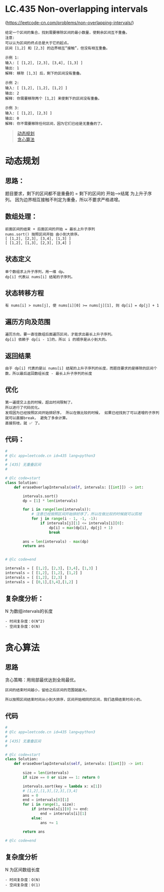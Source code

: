 LC.435 Non-overlapping intervals
====

(https://leetcode-cn.com/problems/non-overlapping-intervals/)

    给定一个区间的集合，找到需要移除区间的最小数量，使剩余区间互不重叠。
    注意:
    可以认为区间的终点总是大于它的起点。
    区间 [1,2] 和 [2,3] 的边界相互“接触”，但没有相互重叠。

    示例 1:
    输入: [ [1,2], [2,3], [3,4], [1,3] ]
    输出: 1
    解释: 移除 [1,3] 后，剩下的区间没有重叠。

    示例 2:
    输入: [ [1,2], [1,2], [1,2] ]
    输出: 2
    解释: 你需要移除两个 [1,2] 来使剩下的区间没有重叠。

    示例 3:
    输入: [ [1,2], [2,3] ]
    输出: 0
    解释: 你不需要移除任何区间，因为它们已经是无重叠的了。


> [动态规划](https://github.com/PearlCoastal/Leetcode_GitOn/blob/master/DynamicProcessing/435.%E6%97%A0%E9%87%8D%E5%8F%A0%E5%8C%BA%E9%97%B4.md#%E5%8A%A8%E6%80%81%E8%A7%84%E5%88%92)  
> [贪心算法](https://github.com/PearlCoastal/Leetcode_GitOn/blob/master/DynamicProcessing/435.%E6%97%A0%E9%87%8D%E5%8F%A0%E5%8C%BA%E9%97%B4.md#%E8%B4%AA%E5%BF%83%E7%AE%97%E6%B3%95)


动态规划
====

## 思路：
题目要求，剩下的区间都不是重叠的 = 剩下的区间的 开始-->结尾 为上升子序列。
因为边界相互接触不判定为重叠，所以不要求严格递增。

## 数组处理：
    前面区间的结束 + 后面区间的开始 = 最长上升子序列
    nums.sort() 按照区间开始 由小到大排序。
    [ [1,2], [2,3], [3,4], [1,3] ]
    [ [1,2], [1,3], [2,3], [3,4] ]

## 状态定义
    单个数组求上升子序列，用一维 dp。
    dp[i] 代表以 nums[i] 结尾的子序列。

## 状态转移方程
    有 nums[i] > nums[j], 使 nums[i][0] >= nums[j][1], 则 dp[i] = dp[j] + 1

## 遍历方向及范围
    遍历方向，要一直往数组后面遍历区间，才能求出最长上升子序列。
    dp[i] 依赖于 dp[i - 1]的，所以 i 的顺序是从小到大的。

## 返回结果
    由于 dp[i] 代表的是以 nums[i] 结尾的上升子序列的长度，而题目要求的是移除的区间个数，所以最后返回数组长度 - 最长上升子序列的长度

## 优化
    第一遍提交上去的时候，超出时间限制了。
    所以进行了代码优化。
    发现因为已经按照区间开始排好序， 所以在做比较的时候， 如果已经找到了可以递增的子序列就可以直接break， 避免了多余计算。
    直接剪枝，就 ✅ 了。

## 代码：

```python
#
# @lc app=leetcode.cn id=435 lang=python3
#
# [435] 无重叠区间
#

# @lc code=start
class Solution:
    def eraseOverlapIntervals(self, intervals: [[int]]) -> int:

        intervals.sort()
        dp = [1] * len(intervals)

        for i in range(len(intervals)):
            # 注意已经按照区间开始排好序了，所以在做比较的时候就可以剪枝
            for j in range(i - 1, -1, -1):
                if intervals[j][1] <= intervals[i][0]:
                    dp[i] = max(dp[i], dp[j] + 1)
                    break
        
        ans = len(intervals) - max(dp)
        return ans
               

# @lc code=end

intervals = [ [1,2], [2,3], [3,4], [1,3] ]
intervals = [ [1,2], [1,2], [1,2] ]
intervals = [ [1,2], [2,3] ]
intervals = [ [0,1],[3,4],[1,2] ] 
```

## 复杂度分析：
N 为数组intervals的长度

    - 时间复杂度：O(N^2)
    - 空间复杂度：O(N)


贪心算法
====

## 思路

贪心策略：用局部最优达到全局最优。

    区间的结束时间越小，留给之后区间的范围就越大。
    
    所以按照区间结束时间从小到大排序，区间开始相同的区间，我们选择结束时间小的。

## 代码

```python
#
# @lc app=leetcode.cn id=435 lang=python3
#
# [435] 无重叠区间
#

# @lc code=start
class Solution:
    def eraseOverlapIntervals(self, intervals: [[int]]) -> int:
        
        size = len(intervals)
        if size == 0 or size == 1: return 0

        intervals.sort(key = lambda x: x[1])
        # [1,2],[1,3],[2,3],[3,4]
        ans = 0
        end = intervals[0][1]
        for i in range(1, size):
            if intervals[i][0] >= end:
                end = intervals[i][1]
            else:
                ans += 1

        return ans

# @lc code=end
```

## 复杂度分析
N 为区间数组长度

    - 时间复杂度：O(N)
    - 空间复杂度：O(1)
